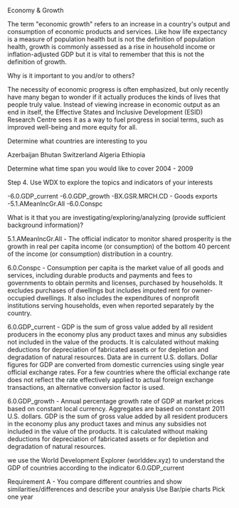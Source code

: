 
Economy & Growth

The term "economic growth" refers to an increase in a country's output and consumption of economic products and services. Like how life expectancy is a measure of population health but is not the definition of population health, growth is commonly assessed as a rise in household income or inflation-adjusted GDP but it is vital to remember that this is not the definition of growth.

Why is it important to you and/or to others?

The necessity of economic progress is often emphasized, but only recently have many began to wonder if it actually produces the kinds of lives that people truly value. Instead of viewing increase in economic output as an end in itself, the Effective States and Inclusive Development (ESID) Research Centre sees it as a way to fuel progress in social terms, such as improved well-being and more equity for all.

Determine what countries are interesting to you

Azerbaijan
Bhutan
Switzerland
Algeria
Ethiopia

Determine what time span you would like to cover
2004 - 2009

Step 4. Use WDX to explore the topics and indicators of your interests

-6.0.GDP_current -6.0.GDP_growth -BX.GSR.MRCH.CD - Goods exports -5.1.AMeanIncGr.All -6.0.Conspc

What is it that you are investigating/exploring/analyzing (provide sufficient background information)?

5.1.AMeanIncGr.All - The official indicator to monitor shared prosperity is the growth in real per capita income (or consumption) of the bottom 40 percent of the income (or consumption) distribution in a country.

6.0.Conspc - Consumption per capita is the market value of all goods and services, including durable products and payments and fees to governments to obtain permits and licenses, purchased by households. It excludes purchases of dwellings but includes imputed rent for owner-occupied dwellings. It also includes the expenditures of nonprofit institutions serving households, even when reported separately by the country.

6.0.GDP_current - GDP is the sum of gross value added by all resident producers in the economy plus any product taxes and minus any subsidies not included in the value of the products. It is calculated without making deductions for depreciation of fabricated assets or for depletion and degradation of natural resources. Data are in current U.S. dollars. Dollar figures for GDP are converted from domestic currencies using single year official exchange rates. For a few countries where the official exchange rate does not reflect the rate effectively applied to actual foreign exchange transactions, an alternative conversion factor is used.

6.0.GDP_growth - Annual percentage growth rate of GDP at market prices based on constant local currency. Aggregates are based on constant 2011 U.S. dollars. GDP is the sum of gross value added by all resident producers in the economy plus any product taxes and minus any subsidies not included in the value of the products. It is calculated without making deductions for depreciation of fabricated assets or for depletion and degradation of natural resources.

we use the World Development Explorer (worlddev.xyz) to understand the GDP of countries according to the indicator 6.0.GDP_current

Requirement A - You compare different countries and show similarities/differences and describe your analysis
Use Bar/pie charts Pick one year

